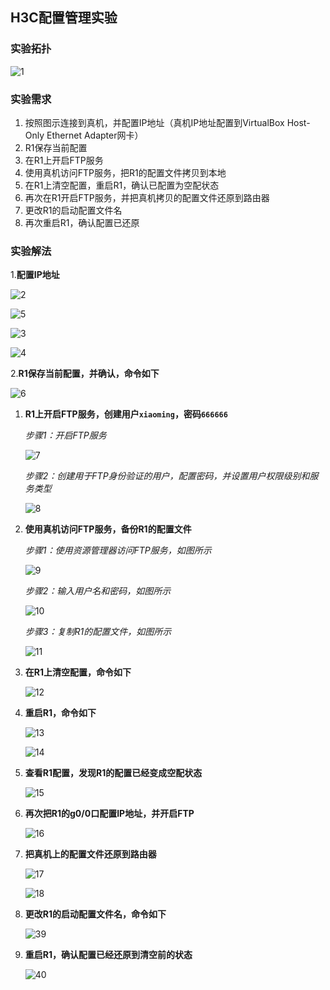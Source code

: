 ## H3C配置管理实验

### 实验拓扑

![1](/home/garlic/Desktop/笔记/图片/21.PNG)

### 实验需求

1. 按照图示连接到真机，并配置IP地址（真机IP地址配置到VirtualBox Host-Only Ethernet Adapter网卡）
2. R1保存当前配置
3. 在R1上开启FTP服务
4. 使用真机访问FTP服务，把R1的配置文件拷贝到本地
5. 在R1上清空配置，重启R1，确认已配置为空配状态
6. 再次在R1开启FTP服务，并把真机拷贝的配置文件还原到路由器
7. 更改R1的启动配置文件名
8. 再次重启R1，确认配置已还原

### 实验解法

1.**配置IP地址**

![2](/home/garlic/Desktop/笔记/图片/22.PNG)

![5](/home/garlic/Desktop/笔记/图片/25.PNG)

![3](/home/garlic/Desktop/笔记/图片/23.PNG)

![4](/home/garlic/Desktop/笔记/图片/24.PNG)

2.**R1保存当前配置，并确认，命令如下**

![6](/home/garlic/Desktop/笔记/图片/26.PNG)

1. **R1上开启FTP服务，创建用户`xiaoming`，密码`666666`**

   *步骤1：开启FTP服务*

   ![7](/home/garlic/Desktop/笔记/图片/27.PNG)

   *步骤2：创建用于FTP身份验证的用户，配置密码，并设置用户权限级别和服务类型*

   ![8](/home/garlic/Desktop/笔记/图片/28.PNG)

2. **使用真机访问FTP服务，备份R1的配置文件**

   *步骤1：使用资源管理器访问FTP服务，如图所示*

   ![9](/home/garlic/Desktop/笔记/图片/29.PNG)

   *步骤2：输入用户名和密码，如图所示*

   ![10](/home/garlic/Desktop/笔记/图片/30.PNG)

   *步骤3：复制R1的配置文件，如图所示*

   ![11](/home/garlic/Desktop/笔记/图片/31.PNG)

3. **在R1上清空配置，命令如下**

   ![12](/home/garlic/Desktop/笔记/图片/32.PNG)

4. **重启R1，命令如下**

   ![13](/home/garlic/Desktop/笔记/图片/33.PNG)

   ![14](/home/garlic/Desktop/笔记/图片/34.PNG)

5. **查看R1配置，发现R1的配置已经变成空配状态**

   ![15](/home/garlic/Desktop/笔记/图片/35.PNG)

6. **再次把R1的g0/0口配置IP地址，并开启FTP**

   ![16](/home/garlic/Desktop/笔记/图片/36.PNG)

7. **把真机上的配置文件还原到路由器**

   ![17](/home/garlic/Desktop/笔记/图片/37.PNG)

   ![18](/home/garlic/Desktop/笔记/图片/38.PNG)

8. **更改R1的启动配置文件名，命令如下**

   ![39](/home/garlic/Desktop/笔记/图片/39.PNG)

9. **重启R1，确认配置已经还原到清空前的状态**

   ![40](/home/garlic/Desktop/笔记/图片/40.PNG)

   



